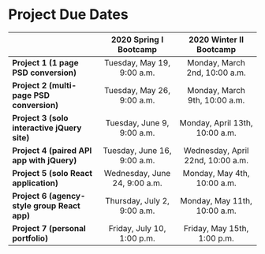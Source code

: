 # Project Due Dates

|                                              |      2020 Spring I Bootcamp       |     2020 Winter II Bootcamp      |
| -------------------------------------------- | :-------------------------------: | :------------------------------: |
| **Project 1 (1 page PSD conversion)**        |  Tuesday, May 19, 9:00 a.m.       |  Monday, March 2nd, 10:00 a.m.   |
| **Project 2 (multi-page PSD conversion)**    |  Tuesday, May 26, 9:00 a.m.       |  Monday, March 9th, 10:00 a.m.   |
| **Project 3 (solo interactive jQuery site)** |  Tuesday, June 9, 9:00 a.m.       |  Monday, April 13th, 10:00 a.m.  |
| **Project 4 (paired API app with jQuery)**   |  Tuesday, June 16, 9:00 a.m.      |  Wednesday, April 22nd, 10:00 a.m.  |
| **Project 5 (solo React application)**       |  Wednesday, June 24, 9:00 a.m.    | Monday, May 4th, 10:00 a.m. |
| **Project 6 (agency-style group React app)** |  Thursday, July 2, 9:00 a.m.      | Monday, May 11th, 10:00 a.m. |
| **Project 7 (personal portfolio)**           |  Friday, July 10, 1:00 p.m.       | Friday, May 15th, 1:00 p.m.  |
